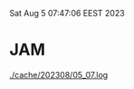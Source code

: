 Sat Aug  5 07:47:06 EEST 2023
# JAM
<a href='./cache/202308/05_07.log'>./cache/202308/05_07.log</a>
